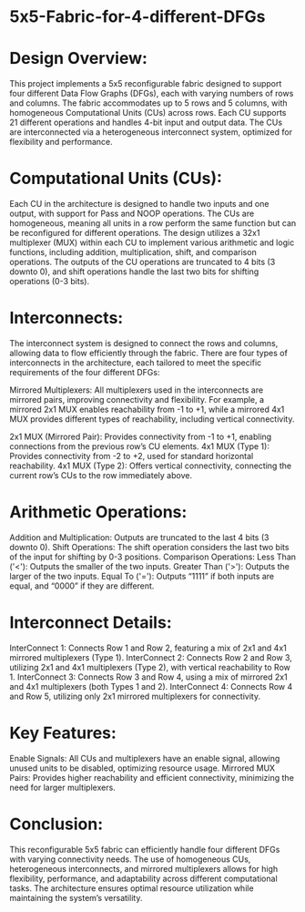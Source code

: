 # 5x5-Fabric-for-4-different-DFGs

# Design Overview:
This project implements a 5x5 reconfigurable fabric designed to support four different Data Flow Graphs (DFGs), each with varying numbers of rows and columns. The fabric accommodates up to 5 rows and 5 columns, with homogeneous Computational Units (CUs) across rows. Each CU supports 21 different operations and handles 4-bit input and output data. The CUs are interconnected via a heterogeneous interconnect system, optimized for flexibility and performance.

# Computational Units (CUs):
Each CU in the architecture is designed to handle two inputs and one output, with support for Pass and NOOP operations.
The CUs are homogeneous, meaning all units in a row perform the same function but can be reconfigured for different operations.
The design utilizes a 32x1 multiplexer (MUX) within each CU to implement various arithmetic and logic functions, including addition, multiplication, shift, and comparison operations.
The outputs of the CU operations are truncated to 4 bits (3 downto 0), and shift operations handle the last two bits for shifting operations (0-3 bits).

# Interconnects:
The interconnect system is designed to connect the rows and columns, allowing data to flow efficiently through the fabric. There are four types of interconnects in the architecture, each tailored to meet the specific requirements of the four different DFGs:

Mirrored Multiplexers: All multiplexers used in the interconnects are mirrored pairs, improving connectivity and flexibility. For example, a mirrored 2x1 MUX enables reachability from -1 to +1, while a mirrored 4x1 MUX provides different types of reachability, including vertical connectivity.

2x1 MUX (Mirrored Pair): Provides connectivity from -1 to +1, enabling connections from the previous row’s CU elements.
4x1 MUX (Type 1): Provides connectivity from -2 to +2, used for standard horizontal reachability.
4x1 MUX (Type 2): Offers vertical connectivity, connecting the current row’s CUs to the row immediately above.

# Arithmetic Operations:
Addition and Multiplication: Outputs are truncated to the last 4 bits (3 downto 0).
Shift Operations: The shift operation considers the last two bits of the input for shifting by 0-3 positions.
Comparison Operations:
Less Than ('<'): Outputs the smaller of the two inputs.
Greater Than ('>'): Outputs the larger of the two inputs.
Equal To ('='): Outputs “1111” if both inputs are equal, and “0000” if they are different.

# Interconnect Details:
InterConnect 1: Connects Row 1 and Row 2, featuring a mix of 2x1 and 4x1 mirrored multiplexers (Type 1).
InterConnect 2: Connects Row 2 and Row 3, utilizing 2x1 and 4x1 multiplexers (Type 2), with vertical reachability to Row 1.
InterConnect 3: Connects Row 3 and Row 4, using a mix of mirrored 2x1 and 4x1 multiplexers (both Types 1 and 2).
InterConnect 4: Connects Row 4 and Row 5, utilizing only 2x1 mirrored multiplexers for connectivity.

# Key Features:
Enable Signals: All CUs and multiplexers have an enable signal, allowing unused units to be disabled, optimizing resource usage.
Mirrored MUX Pairs: Provides higher reachability and efficient connectivity, minimizing the need for larger multiplexers.

# Conclusion:
This reconfigurable 5x5 fabric can efficiently handle four different DFGs with varying connectivity needs. The use of homogeneous CUs, heterogeneous interconnects, and mirrored multiplexers allows for high flexibility, performance, and adaptability across different computational tasks. The architecture ensures optimal resource utilization while maintaining the system’s versatility.
